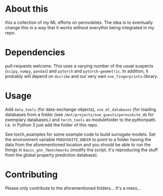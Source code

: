 # About this
this a collection of my ML efforts on perovskites. The idea is to eventually change this in a way that it works without everythin being integrated in my repo.

# Dependencies
pull-requests welcome. This uses a varying number of the usual suspects (`scipy`, `numpy`, `pandas`) and `pytorch` and `pytorch-geometric`. In addition, it probably will depend on `dscribe` and our very own `sne_fingerprints`-library.

# Usage
Add `data_tools` (for data-exchange-objects), `sne_ml_databases` (for loading databases from a folder (see `/mnt/projects/sne_guests/perovskite_db` for exemplary databases.) and `torch_tools` as modulefolder to the pythonpath. I.e. in Python 3 just add the folder of this repo.

See torch_examples for some example code to build surrogate models. Set the environment variable `PEROVSKITE_DBDIR` to point to a folder having the data from the aforementioned location and you should be able to run the things in `basic_gnn_7benchmarks` (modify the script, it's reproducing the stuff from the global property prediction database).

# Contributing
Please only contribute to the aforementioned folders... It's a mess...